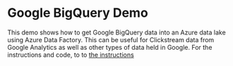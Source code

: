 # Google BigQuery Demo
This demo shows how to get Google BigQuery data into an Azure data lake using Azure Data Factory. This can be useful for Clickstream data from Google Analytics as well as other types of data held in Google.
For the instructions and code, to to [the instructions](GBQDemo.md)
